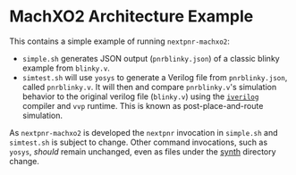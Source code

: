 # MachXO2 Architecture Example

This contains a simple example of running `nextpnr-machxo2`:

* `simple.sh` generates JSON output (`pnrblinky.json`) of a classic blinky
  example from `blinky.v`.
* `simtest.sh` will use `yosys` to generate a Verilog file from
  `pnrblinky.json`, called `pnrblinky.v`. It will then and compare
  `pnrblinky.v`'s simulation behavior to the original verilog file (`blinky.v`)
  using the [`iverilog`](http://iverilog.icarus.com) compiler and `vvp`
  runtime. This is known as post-place-and-route simulation.

As `nextpnr-machxo2` is developed the `nextpnr` invocation in `simple.sh` and
`simtest.sh` is subject to change. Other command invocations, such as `yosys`,
_should_ remain unchanged, even as files under the [synth](../synth) directory
change.
